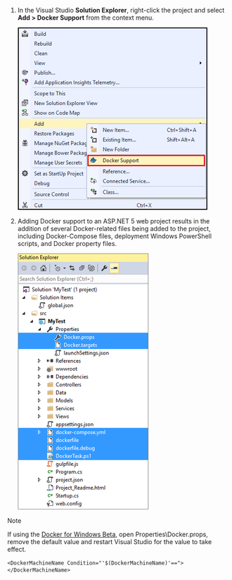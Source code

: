 1. In the Visual Studio **Solution Explorer**, right-click the project and select **Add > Docker Support** from the context menu.
   
    ![Add Docker Support context menu](media/vs-azure-tools-docker-add-docker-support/docker-support-context-menu.png)
2. Adding Docker support to an ASP.NET 5 web project results in the addition of several Docker-related
   files being added to the project, including Docker-Compose files, deployment Windows PowerShell scripts, and Docker property files. 
   
    ![Docker files added to project](media/vs-azure-tools-docker-add-docker-support/docker-files-added.png)

> [!NOTE]
> If using the [Docker for Windows Beta](https://beta.docker.com), open Properties\Docker.props, remove the default value
> and restart Visual Studio for the value to take effect.
> 
> ```
> <DockerMachineName Condition="'$(DockerMachineName)'=="></DockerMachineName>
> ```
> 

